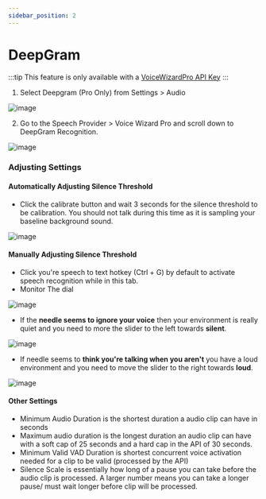 ```yaml
---
sidebar_position: 2
---
```

# DeepGram
:::tip
This feature is only available with a [VoiceWizardPro API Key](/docs/VoiceWizardPro/GetVoiceWizardPro) 
:::

1. Select Deepgram (Pro Only) from Settings > Audio 

![image](https://github.com/VRCWizard/TTS-Voice-Wizard/assets/101527472/d007ce38-0680-49d8-93f7-a593d4d86756)

2. Go to the Speech Provider > Voice Wizard Pro and scroll down to DeepGram Recognition.

![image](https://github.com/VRCWizard/TTS-Voice-Wizard/assets/101527472/dfde059b-3a60-4017-b358-e04d03e8d84a)

### Adjusting Settings

#### Automatically Adjusting Silence Threshold
- Click the calibrate button and wait 3 seconds for the silence threshold to be calibration. You should not talk during this time as it is sampling your baseline background sound.

![image](https://github.com/VRCWizard/TTS-Voice-Wizard-Docs/assets/101527472/03b85941-d115-415f-9bf9-9e4c6e5637ee)


#### Manually Adjusting Silence Threshold 


- Click you're speech to text hotkey (Ctrl + G) by default to activate speech recognition while in this tab.
- Monitor The dial

![image](https://github.com/VRCWizard/TTS-Voice-Wizard/assets/101527472/8358977d-da90-4ba8-8e13-ef221cfe578a)

- If the **needle seems to ignore your voice** then your environment is really quiet and you need to more the slider to the left towards **silent**.

![image](https://github.com/VRCWizard/TTS-Voice-Wizard/assets/101527472/e000ed05-9841-4eb0-b0b7-fc3c290969c3)

- If needle seems to **think you're talking when you aren't** you have a loud environment and you need to move the slider to the right towards **loud**. 

![image](https://github.com/VRCWizard/TTS-Voice-Wizard/assets/101527472/aed02ad4-c7c4-4035-9eed-48195c2ad7ee)


#### Other Settings
- Minimum Audio Duration is the shortest duration a audio clip can have in seconds
- Maximum audio duration is the longest duration an audio clip can have with a soft cap of 25 seconds and a hard cap in the API of 30 seconds.
- Minimum Valid VAD Duration is shortest concurrent voice activation needed for a clip to be valid (processed by the API)
- Silence Scale is essentially how long of a pause you can take before the audio clip is processed. A larger number means you can take a longer pause/ must wait longer before clip will be processed.
